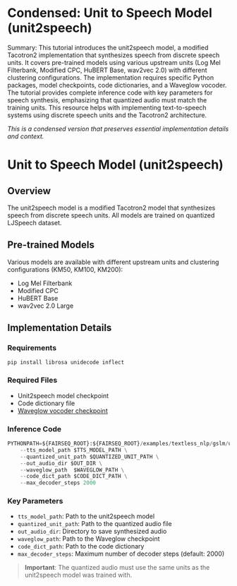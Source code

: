 # Condensed: Unit to Speech Model (unit2speech)

Summary: This tutorial introduces the unit2speech model, a modified Tacotron2 implementation that synthesizes speech from discrete speech units. It covers pre-trained models using various upstream units (Log Mel Filterbank, Modified CPC, HuBERT Base, wav2vec 2.0) with different clustering configurations. The implementation requires specific Python packages, model checkpoints, code dictionaries, and a Waveglow vocoder. The tutorial provides complete inference code with key parameters for speech synthesis, emphasizing that quantized audio must match the training units. This resource helps with implementing text-to-speech systems using discrete speech units and the Tacotron2 architecture.

*This is a condensed version that preserves essential implementation details and context.*

# Unit to Speech Model (unit2speech)

## Overview
The unit2speech model is a modified Tacotron2 model that synthesizes speech from discrete speech units. All models are trained on quantized LJSpeech dataset.

## Pre-trained Models

Various models are available with different upstream units and clustering configurations (KM50, KM100, KM200):
- Log Mel Filterbank
- Modified CPC
- HuBERT Base
- wav2vec 2.0 Large

## Implementation Details

### Requirements
```
pip install librosa unidecode inflect
```

### Required Files
- Unit2speech model checkpoint
- Code dictionary file
- [Waveglow vocoder checkpoint](https://dl.fbaipublicfiles.com/textless_nlp/gslm/waveglow_256channels_new.pt)

### Inference Code
```python
PYTHONPATH=${FAIRSEQ_ROOT}:${FAIRSEQ_ROOT}/examples/textless_nlp/gslm/unit2speech python ${FAIRSEQ_ROOT}/examples/textless_nlp/gslm/unit2speech/synthesize_audio_from_units.py \
    --tts_model_path $TTS_MODEL_PATH \
    --quantized_unit_path $QUANTIZED_UNIT_PATH \
    --out_audio_dir $OUT_DIR \
    --waveglow_path  $WAVEGLOW_PATH \
    --code_dict_path $CODE_DICT_PATH \
    --max_decoder_steps 2000
```

### Key Parameters
- `tts_model_path`: Path to the unit2speech model
- `quantized_unit_path`: Path to the quantized audio file
- `out_audio_dir`: Directory to save synthesized audio
- `waveglow_path`: Path to the Waveglow checkpoint
- `code_dict_path`: Path to the code dictionary
- `max_decoder_steps`: Maximum number of decoder steps (default: 2000)

> **Important**: The quantized audio must use the same units as the unit2speech model was trained with.